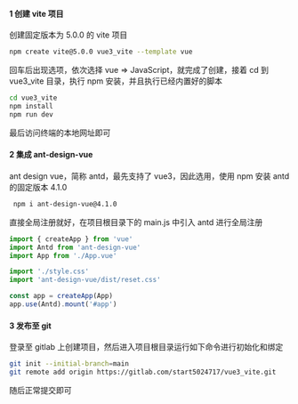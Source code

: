 #### 1 创建 vite 项目

创建固定版本为 5.0.0 的 vite 项目

```sh
npm create vite@5.0.0 vue3_vite --template vue
```

回车后出现选项，依次选择 vue => JavaScript，就完成了创建，接着 cd 到 vue3_vite 目录，执行 npm 安装，并且执行已经内置好的脚本

```sh
cd vue3_vite
npm install
npm run dev
```

最后访问终端的本地网址即可

#### 2 集成 ant-design-vue

ant design vue，简称 antd，最先支持了 vue3，因此选用，使用 npm 安装 antd 的固定版本 4.1.0

```sh
 npm i ant-design-vue@4.1.0
```
直接全局注册就好，在项目根目录下的 main.js 中引入 antd 进行全局注册

```js
import { createApp } from 'vue'
import Antd from 'ant-design-vue'
import App from './App.vue'

import './style.css'
import 'ant-design-vue/dist/reset.css'

const app = createApp(App)
app.use(Antd).mount('#app')
```


#### 3 发布至 git

登录至 gitlab 上创建项目，然后进入项目根目录运行如下命令进行初始化和绑定

```sh
git init --initial-branch=main
git remote add origin https://gitlab.com/start5024717/vue3_vite.git
```

随后正常提交即可